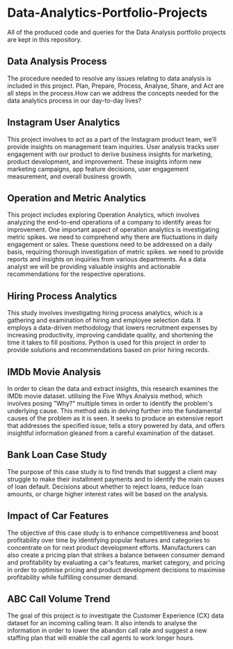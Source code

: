 # Data-Analytics-Portfolio-Projects

All of the produced code and queries for the Data Analysis portfolio projects are kept in this repository.

## Data Analysis Process 

The procedure needed to resolve any issues relating to data analysis is included in this project. Plan, Prepare, Process, Analyse, Share, and Act are all steps in the process.How can we address the concepts needed for the data analytics process in our day-to-day lives?

## Instagram User Analytics

This project involves to act as a part of the Instagram product team, we’ll provide insights on management team inquiries. User analysis tracks user engagement with our product to derive business insights for marketing, product development, and improvement. These insights inform new marketing campaigns, app feature decisions, user engagement measurement, and overall business growth.

## Operation and Metric Analytics

This project includes exploring Operation Analytics, which involves analyzing the end-to-end operations of a company to identify areas for improvement. One important aspect of operation analytics is investigating metric spikes. we need to comprehend why there are fluctuations in daily engagement or sales. These questions need to be addressed on a daily basis, requiring thorough investigation of metric spikes. we need to provide reports and insights on inquiries from various departments. As a data analyst we will be providing valuable insights and actionable recommendations for the respective operations.

## Hiring Process Analytics

This study involves investigating hiring process analytics, which is a gathering and examination of hiring and employee selection data. It employs a data-driven methodology that lowers recruitment expenses by increasing productivity, improving candidate quality, and shortening the time it takes to fill positions. Python is used for this project in order to provide solutions and recommendations based on prior hiring records.

## IMDb Movie Analysis

In order to clean the data and extract insights, this research examines the IMDb movie dataset. utilising the Five Whys Analysis method, which involves posing "Why?" multiple times in order to identify the problem's underlying cause. This method aids in delving further into the fundamental causes of the problem as it is seen. It seeks to produce an extensive report that addresses the specified issue, tells a story powered by data, and offers insightful information gleaned from a careful examination of the dataset.

##  Bank Loan Case Study

The purpose of this case study is to find trends that suggest a client may struggle to make their installment payments and to identify the main causes of loan default. Decisions about whether to reject loans, reduce loan amounts, or charge higher interest rates will be based on the analysis.

## Impact of Car Features

The objective of this case study is to enhance competitiveness and boost profitability over time by identifying popular features and categories to concentrate on for next product development efforts. Manufacturers can also create a pricing plan that strikes a balance between consumer demand and profitability by evaluating a car's features, market category, and pricing in order to optimise pricing and product development decisions to maximise profitability while fulfilling consumer demand.

## ABC Call Volume Trend

The goal of this project is to investigate the Customer Experience (CX) data dataset for an incoming calling team. It also intends to analyse the information in order to lower the abandon call rate and suggest a new staffing plan that will enable the call agents to work longer hours.
